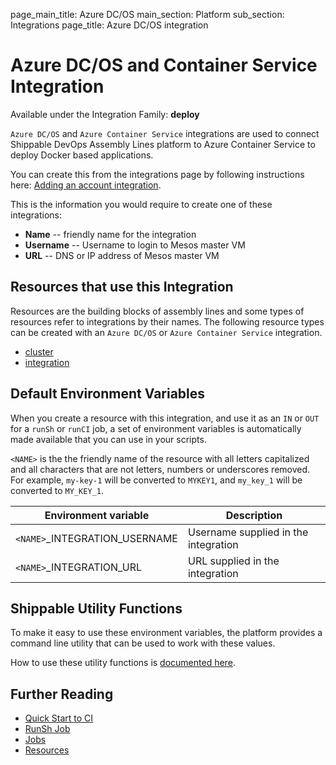 page_main_title: Azure DC/OS
main_section: Platform
sub_section: Integrations
page_title: Azure DC/OS integration

# Azure DC/OS and Container Service Integration

Available under the Integration Family: **deploy**

`Azure DC/OS` and `Azure Container Service` integrations are used to connect Shippable DevOps Assembly Lines platform to Azure Container Service to deploy Docker based applications.

You can create this from the integrations page by following instructions here: [Adding an account integration](/platform/management/integrations/#adding-an-account-integration).

This is the information you would require to create one of these integrations:

* **Name** -- friendly name for the integration
* **Username** -- Username to login to Mesos master VM
* **URL** -- DNS or IP address of Mesos master VM

## Resources that use this Integration
Resources are the building blocks of assembly lines and some types of resources refer to integrations by their names. The following resource types can be created with an `Azure DC/OS` or `Azure Container Service` integration.

* [cluster](/platform/workflow/resource/cluster)
* [integration](/platform/workflow/resource/integration)

## Default Environment Variables
When you create a resource with this integration, and use it as an `IN` or `OUT` for a `runSh` or `runCI` job, a set of environment variables is automatically made available that you can use in your scripts.

`<NAME>` is the the friendly name of the resource with all letters capitalized and all characters that are not letters, numbers or underscores removed. For example, `my-key-1` will be converted to `MYKEY1`, and `my_key_1` will be converted to `MY_KEY_1`.

| Environment variable						| Description        |
| ------			 							|----------------- |
| `<NAME>`\_INTEGRATION\_USERNAME			| Username supplied in the integration |
| `<NAME>`\_INTEGRATION\_URL   			| URL supplied in the integration |

## Shippable Utility Functions
To make it easy to use these environment variables, the platform provides a command line utility that can be used to work with these values.

How to use these utility functions is [documented here](/platform/tutorial/workflow/using-shipctl).

## Further Reading
* [Quick Start to CI](/getting-started/ci-sample)
* [RunSh Job](/platform/workflow/job/runsh)
* [Jobs](/platform/workflow/job/overview)
* [Resources](/platform/workflow/resource/overview)
